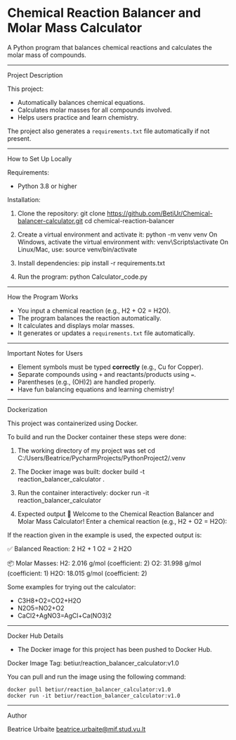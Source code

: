 # Chemical Reaction Balancer and Molar Mass Calculator

A Python program that balances chemical reactions and calculates the molar mass of compounds.

---

Project Description

This project:
- Automatically balances chemical equations.
- Calculates molar masses for all compounds involved.
- Helps users practice and learn chemistry.

The project also generates a `requirements.txt` file automatically if not present.

---

How to Set Up Locally

Requirements:
- Python 3.8 or higher

Installation:

1. Clone the repository:
    git clone https://github.com/BetiUr/Chemical-balancer-calculator.git
    cd chemical-reaction-balancer

2. Create a virtual environment and activate it:
    python -m venv venv
    On Windows, activate the virtual environment with:
        venv\Scripts\activate
    On Linux/Mac, use:
        source venv/bin/activate

3. Install dependencies:
    pip install -r requirements.txt

4. Run the program:
    python Calculator_code.py

---

How the Program Works

- You input a chemical reaction (e.g., H2 + O2 = H2O).
- The program balances the reaction automatically.
- It calculates and displays molar masses.
- It generates or updates a `requirements.txt` file automatically.

---

Important Notes for Users

- Element symbols must be typed **correctly** (e.g., Cu for Copper).
- Separate compounds using `+` and reactants/products using `=`.
- Parentheses (e.g., (OH)2) are handled properly.
- Have fun balancing equations and learning chemistry!

---

Dockerization

This project was containerized using Docker.

To build and run the Docker container these steps were done:
1. The working directory of my project was set
   cd C:/Users/Beatrice/PycharmProjects/PythonProject2/.venv

2. The Docker image was built:
    docker build -t reaction_balancer_calculator .

3. Run the container interactively:
    docker run -it reaction_balancer_calculator
   
4. Expected output
   🔬 Welcome to the Chemical Reaction Balancer and Molar Mass Calculator!
Enter a chemical reaction (e.g., H2 + O2 = H2O):

If the reaction given in the example is used, the expected output is:

✅ Balanced Reaction:
2 H2 + 1 O2 = 2 H2O

📦 Molar Masses:
H2: 2.016 g/mol (coefficient: 2)
O2: 31.998 g/mol (coefficient: 1)
H2O: 18.015 g/mol (coefficient: 2)

Some examples for trying out the calculator:
- C3H8+O2=CO2+H2O
- N2O5=NO2+O2
- CaCl2+AgNO3=AgCl+Ca(NO3)2

---

Docker Hub Details

- The Docker image for this project has been pushed to Docker Hub.

Docker Image Tag:
    betiur/reaction_balancer_calculator:v1.0

You can pull and run the image using the following command:

    docker pull betiur/reaction_balancer_calculator:v1.0
    docker run -it betiur/reaction_balancer_calculator:v1.0

---

Author

Beatrice Urbaite
beatrice.urbaite@mif.stud.vu.lt
